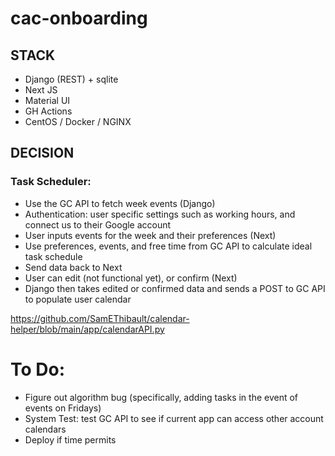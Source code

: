 # cac-onboarding
## STACK
- Django (REST) + sqlite
- Next JS
- Material UI
- GH Actions
- CentOS / Docker / NGINX
## DECISION
### Task Scheduler:
- Use the GC API to fetch week events (Django)
- Authentication: user specific settings such as working hours, and connect us to their Google account
- User inputs events for the week and their preferences (Next)
- Use preferences, events, and free time from GC API to calculate ideal task schedule
- Send data back to Next
- User can edit (not functional yet), or confirm (Next)
- Django then takes edited or confirmed data and sends a POST to GC API to populate user calendar

https://github.com/SamEThibault/calendar-helper/blob/main/app/calendarAPI.py

# To Do:
- Figure out algorithm bug (specifically, adding tasks in the event of events on Fridays)
- System Test: test GC API to see if current app can access other account calendars
- Deploy if time permits